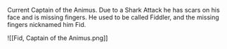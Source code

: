 Current Captain of the Animus.  Due to a Shark Attack he has scars on his face and is missing fingers.  He used to be called Fiddler, and the missing fingers nicknamed him Fid.

![[Fid, Captain of the Animus.png]]

